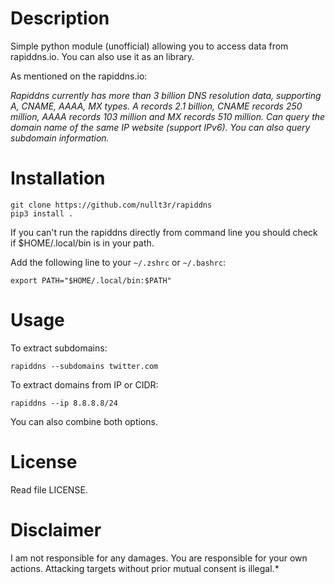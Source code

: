 # Description
Simple python module (unofficial) allowing you to access data from rapiddns.io. You can also use it as an library.

As mentioned on the rapiddns.io:

*Rapiddns currently has more than 3 billion DNS resolution data, supporting A, CNAME, AAAA, MX types. A records 2.1 billion, CNAME records 250 million, AAAA records 103 million and MX records 510 million. Can query the domain name of the same IP website (support IPv6). You can also query subdomain information.*

# Installation
```
git clone https://github.com/nullt3r/rapiddns
pip3 install .
```

If you can't run the rapiddns directly from command line you should check if $HOME/.local/bin is in your path.

Add the following line to your `~/.zshrc` or `~/.bashrc`:

```
export PATH="$HOME/.local/bin:$PATH"
```

# Usage
To extract subdomains:
```
rapiddns --subdomains twitter.com
```
To extract domains from IP or CIDR:
```
rapiddns --ip 8.8.8.8/24
```
You can also combine both options.
# License
Read file LICENSE.

# Disclaimer
I am not responsible for any damages. You are responsible for your own
actions. Attacking targets without prior mutual consent is illegal.*